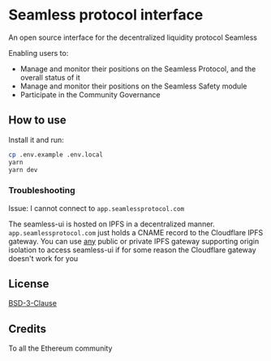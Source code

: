 # Seamless protocol interface

An open source interface for the decentralized liquidity protocol Seamless

Enabling users to:

- Manage and monitor their positions on the Seamless Protocol, and the overall status of it
- Manage and monitor their positions on the Seamless Safety module
- Participate in the Community Governance

## How to use

Install it and run:

```sh
cp .env.example .env.local
yarn
yarn dev
```

### Troubleshooting

Issue: I cannot connect to `app.seamlessprotocol.com`

The seamless-ui is hosted on IPFS in a decentralized manner. `app.seamlessprotocol.com` just holds a CNAME record to the Cloudflare IPFS gateway. You can use [any](https://ipfs.github.io/public-gateway-checker/) public or private IPFS gateway supporting origin isolation to access seamless-ui if for some reason the Cloudflare gateway doesn't work for you

## License

[BSD-3-Clause](./LICENSE.md)

## Credits

To all the Ethereum community
